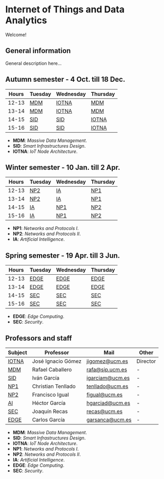 # Internet of Things and Data Analytics

Welcome!

## **General information**

General description here...

## **Autumn semester** - 4 Oct. till 18 Dec.

| Hours | Tuesday | Wednesday | Thursday |
|-------|---------|-----------|----------|
| 12-13 | [MDM](Subjects/MDM/index.md)     | [IOTNA](Subjects/IOTNA/index.md)     | [MDM](Subjects/MDM/index.md)      |
| 13-14 | [MDM](Subjects/MDM/index.md)     | [IOTNA](Subjects/IOTNA/index.md)     | [MDM](Subjects/MDM/index.md)      |
| 14-15 | [SID](Subjects/SID/index.md)     | [SID](Subjects/SID/index.md)       | [IOTNA](Subjects/IOTNA/index.md)    |
| 15-16 | [SID](Subjects/SID/index.md)     | [SID](Subjects/SID/index.md)       | [IOTNA](Subjects/IOTNA/index.md)    |

* **MDM**: *Massive Data Management*.
* **SID**: *Smart Infrastructures Design*. 
* **IOTNA**: *IoT Node Architecture*.

## **Winter semester** - 10 Jan. till 2 Apr.

| Hours | Tuesday | Wednesday | Thursday |
|-------|---------|-----------|----------|
| 12-13 | [NP2](Subjects/NP2/index.md)     | [IA](Subjects/IA/index.md)        | [NP1](Subjects/NP1/index.md)      |
| 13-14 | [NP2](Subjects/NP2/index.md)     | [IA](Subjects/IA/index.md)        | [NP1](Subjects/NP1/index.md)      |
| 14-15 | [IA](Subjects/IA/index.md)      | [NP1](Subjects/NP1/index.md)       | [NP2](Subjects/NP2/index.md)      |
| 15-16 | [IA](Subjects/IA/index.md)      | [NP1](Subjects/NP1/index.md)       | [NP2](Subjects/NP2/index.md)      |

* **NP1**: *Networks and Protocols I*.
* **NP2**: *Networks and Protocols II*.
* **IA**: *Artificial Intelligence*.

## **Spring semester** - 19 Apr. till 3 Jun.

| Hours | Tuesday | Wednesday | Thursday |
|-------|---------|-----------|----------|
| 12-13 | [EDGE](Subjects/EDGE/index.md)    | [EDGE](Subjects/EDGE/index.md)      | [EDGE](Subjects/EDGE/index.md)     |
| 13-14 | [EDGE](Subjects/EDGE/index.md)    | [EDGE](Subjects/EDGE/index.md)      | [EDGE](Subjects/EDGE/index.md)     |
| 14-15 | [SEC](Subjects/SEC/index.md)     | [SEC](Subjects/SEC/index.md)       | [SEC](Subjects/SEC/index.md)      |
| 15-16 | [SEC](Subjects/SEC/index.md)     | [SEC](Subjects/SEC/index.md)       | [SEC](Subjects/SEC/index.md)      |

* **EDGE**: *Edge Computing*.
* **SEC**: *Security*.

## Professors and staff

| Subject | Professor | Mail      | Other    |
|---------|-----------|-----------|----------|
| [IOTNA](Subjects/MDM/index.md)   | José Ignacio Gómez | jigomez@ucm.es  | Director     |
| [MDM](Subjects/MDM/index.md)     | Rafael Caballero   | rafa@sip.ucm.es | -      |
| [SID](Subjects/MDM/index.md)     | Iván García        | igarciam@ucm.es | -      |
| [NP1](Subjects/MDM/index.md)     | Christian Tenllado | tenllado@ucm.es | -      |
| [NP2](Subjects/MDM/index.md)     | Francisco Igual    | figual@ucm.es   | -      |
| [AI](Subjects/MDM/index.md)      | Héctor García      | hgarciad@ucm.es | -      |
| [SEC](Subjects/MDM/index.md)     | Joaquín Recas      | recas@ucm.es    | -      |
| [EDGE](Subjects/MDM/index.md)    | Carlos García      | garsanca@ucm.es | -      |


* **MDM**: *Massive Data Management*.
* **SID**: *Smart Infrastructures Design*. 
* **IOTNA**: *IoT Node Architecture*.
* **NP1**: *Networks and Protocols I*.
* **NP2**: *Networks and Protocols II*.
* **IA**: *Artificial Intelligence*.
* **EDGE**: *Edge Computing*.
* **SEC**: *Security*.
